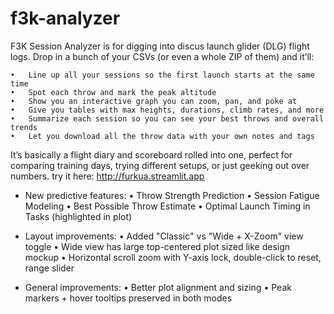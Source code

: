 # f3k-analyzer
F3K Session Analyzer is for digging into discus launch glider (DLG) flight logs.
Drop in a bunch of your CSVs (or even a whole ZIP of them) and it’ll:

	•	Line up all your sessions so the first launch starts at the same time
	•	Spot each throw and mark the peak altitude
	•	Show you an interactive graph you can zoom, pan, and poke at
	•	Give you tables with max heights, durations, climb rates, and more
	•	Summarize each session so you can see your best throws and overall trends
	•	Let you download all the throw data with your own notes and tags

It’s basically a flight diary and scoreboard rolled into one, perfect for comparing training days, trying different setups, or just geeking out over numbers.
try it here: http://furkua.streamlit.app

- New predictive features:
  • Throw Strength Prediction
  • Session Fatigue Modeling
  • Best Possible Throw Estimate
  • Optimal Launch Timing in Tasks (highlighted in plot)

- Layout improvements:
  • Added "Classic" vs "Wide + X-Zoom" view toggle
  • Wide view has large top-centered plot sized like design mockup
  • Horizontal scroll zoom with Y-axis lock, double-click to reset, range slider

- General improvements:
  • Better plot alignment and sizing
  • Peak markers + hover tooltips preserved in both modes
